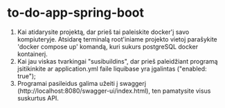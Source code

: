 # to-do-app-spring-boot
1. Kai atidarysite projektą, dar prieš tai paleiskite docker'į savo kompiuteryje. Atsidarę terminalą root'iniame projekto vietoj parašykite 'docker compose up' komandą, kuri sukurs postgreSQL docker kontainerį.
2.  Kai jau viskas tvarkingai "susibuildins", dar prieš paleidžiant programą įsitikinkite ar application.yml faile liquibase yra įgalintas ("enabled: true");
3. Programai pasileidus galima užeiti į swaggerį (http://localhost:8080/swagger-ui/index.html), ten pamatysite visus suskurtus API.
